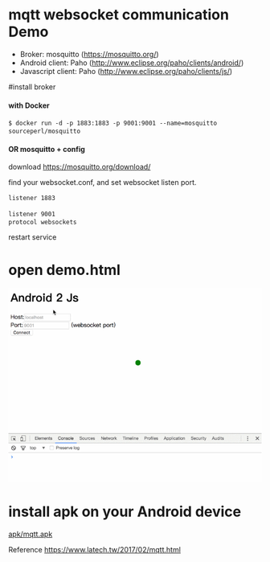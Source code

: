 # mqtt websocket communication Demo

- Broker: mosquitto (https://mosquitto.org/)
- Android client: Paho (http://www.eclipse.org/paho/clients/android/)
- Javascript client: Paho (http://www.eclipse.org/paho/clients/js/)


#install broker 
#### with Docker
```
$ docker run -d -p 1883:1883 -p 9001:9001 --name=mosquitto sourceperl/mosquitto
```
#### OR mosquitto + config
download https://mosquitto.org/download/

find your websocket.conf, and set websocket listen port.
```
listener 1883

listener 9001
protocol websockets
```
restart service

# open demo.html
![Alt text](web.gif)

# install apk on your Android device
[apk/mqtt.apk](apk/mqtt.apk)


Reference https://www.latech.tw/2017/02/mqtt.html